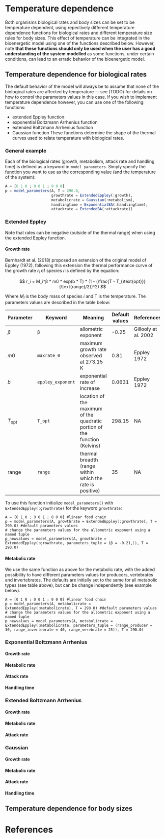 # Temperature dependence

Both organisms biological rates and body sizes can be set to be temperature dependent, using repectively different temperature dependence functions for biological rates and different temperature size rules for body sizes. This effect of temperature can be integrated in the bioenergetic model using one of the functions described below. However, note **that these functions should only be used when the user has a good understanding of the system modelled** as some functions, under certain conditions, can lead to an erratic behavior of the bioenergetic model.

## Temperature dependence for biological rates

The default behavior of the model will always be to assume that none of the biological rates are affected by temperature -- see (TODO) for details on how to control the parameters values in this case. If you wish to implement temperature dependence however, you can use one of the following functions:
- extended Eppley function
- exponential Boltzmann Arrhenius function
- extended Boltzmann Arrhenius function
- Gaussian function
These functions determine the shape of the thermal curves used to relate temperature with biological rates.

### General example

Each of the biological rates (growth, metabolism, attack rate and handling time) is defined as a keyword in `model_parameters`. Simply specify the function you want to use as the corresponding value (and the temperature of the system):

```julia
A = [0 1 0 ; 0 0 1 ; 0 0 0]
p = model_parameters(A, T = 290.0,
                     growthrate = ExtendedEppley(:growth),
                     metabolicrate = Gaussian(:metabolism),
                     handlingtime = ExponentialBA(:handlingtime),
                     attackrate = ExtendedBA(:attackrate))
```

### Extended Eppley

Note that rates can be negative (outside of the thermal range) when using the extended Eppley function.

#### Growth rate

Bernhardt et al. (2018) proposed an extension of the original model of Eppley (1972), following this extension the thermal performance curve of the growth rate $r_i$ of species $i$ is defined by the equation:

$$
r_i = M_i^β * m0 * exp(b * T) * (1 - (\frac{T - T_{\text{opt}}}{\text{range}/2})^2)
$$

Where $M_i$ is the body mass of species $i$ and T is the temperature. The parameters values are described in the table below:

| Parameter        | Keyword            | Meaning                                                                    | Default values | References           |
| ---------------- | ------------------ | -------------------------------------------------------------------------- | -------------- | -------------------- |
| $β$              | `β`               | allometric exponent                                                        | -0.25          | Gillooly et al. 2002 |
| $m0$             | `maxrate_0`       | maximum growth rate observed at 273.15 K                                   | 0.81           | Eppley 1972          |
| $b$              | `eppley_exponent` | exponential rate of increase                                               | 0.0631         | Eppley 1972          |
| $T_{\text{opt}}$ | `T_opt`           | location of the maximum of the quadratic portion of the function (Kelvins) | 298.15         | NA                   |
| $\text{range}$   | `range`           | thermal breadth (range within which the rate is positive)                  | 35             | NA                   |

To use this function initialize `model_parameters()` with `ExtendedEppley(:growthrate)` for the keyword `growthrate`:

```julia-repl
A = [0 1 0 ; 0 0 1 ; 0 0 0] #linear food chain
p = model_parameters(A, growthrate = ExtendedEppley(:growthrate), T = 290.0) #default parameters values
# change the parameters values for the allometric exponent using a named tuple
p_newvalues = model_parameters(A, growthrate = ExtendedEppley(:growthrate, parameters_tuple = (β = -0.21,)), T = 290.0)
```

#### Metabolic rate

We use the same function as above for the metabolic rate, with the added possibility to have different parameters values for producers, vertebrates and invertebrates. The defaults are initially set to the same for all metabolic types (see table above), but can be change independently (see example below).

```julia-repl
A = [0 1 0 ; 0 0 1 ; 0 0 0] #linear food chain
p = model_parameters(A, metabolicrate = ExtendedEppley(:metabolicrate), T = 290.0) #default parameters values
# change the parameters values for the allometric exponent using a named tuple
p_newvalues = model_parameters(A, metabolicrate = ExtendedEppley(:metabolicrate, parameters_tuple = (range_producer = 30, range_invertebrate = 40, range_verebrate = 25)), T = 290.0)
```

### Exponential Boltzmann Arrhenius

#### Growth rate

#### Metabolic rate

#### Attack rate

#### Handling time

### Extended Boltzmann Arrhenius

#### Growth rate

#### Metabolic rate

#### Attack rate

### Gaussian

#### Growth rate

#### Metabolic rate

#### Attack rate

#### Handling time

## Temperature dependence for body sizes

# References
